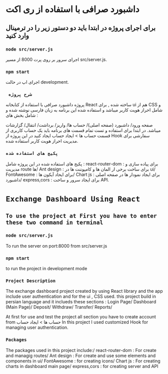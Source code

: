 # داشبورد صرافی با استفاده از ری اکت

## برای اجرای پروژه در ابتدا باید دو دستور زیر را در ترمینال وارد کنید

### `node src/server.js`

اجرای سرور بر روی پرت 8000 از مسیر src/server.js.

### `npm start`

اجرای اپ در حالت development.

### ` شرح پروژه`

پروژه داشبورد صرافی با استفاده از کتابخانه React ساخته شده , برای ui هم از CSS و شامل احراز هویت کاربر میباشد و استفاده شده
این برنامه به زبان فارسی نوشته شده و شامل بخش های :

صفحه ورود/
داشبورد (صفحه اصلی)/
حساب ها/
واریز/
برداشت/
انتقال/
گزارشات
میباشد.
در ابتدا برای استفاده و تست تمام قسمت های برنامه باید یک حساب کاربری از قسمت
حساب ها > ایجاد حساب
ایجاد کنید
در این پروژه از Hook سفارشی برای مدیریت احراز هویت کاربر استفاده شده.

### `پکیج های استفاده شده`

پکیج های استفاده شده در این پروژه شامل :
react-router-dom : برای پیاده سازی و مدیریت route ها/
Ant design : برای ساخت برخی ار المان ها و کامپوننت ها در ui/
FontAwesome : برای ایحاد آیکون ها/
Chart js : برای ایجاد نمودار ها در صفحه اصلی داشبورد/
express,cors : برای ایجاد سرور و ساخت API.


# `Exchange Dashboard Using React`

## `To use the project at First you have to enter these two command in terminal`

### `node src/server.js`

To run the server on port:8000 from src/server.js

### `npm start`

to run the project in development mode

### `Project Description`

The exchange dashboard project created by using React library and the app include user authentication and for the ui , CSS used.
this project build in persian language and it inclueds these sections :
Login Page/
Dashboard (Main Page)/
Deposit/
Withdraw/
Transfer/
Reports/

At first for use and test the project all section you have to create account from حساب ها > ایجاد حساب
In this project I used customized Hook for managing user authentication.  

### `Packages`

The packages used in this project include:/
react-router-dom : For create and managig routes/
Ant design : For create and use some elements and components in ui/
FontAwesome : for creating icons/
Chart js : For creating charts in dashboard main page/
express,cors : for creating server and API
